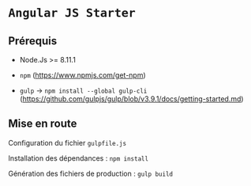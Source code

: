 # `Angular JS Starter`

## Prérequis

- Node.Js >= 8.11.1

- `npm` (https://www.npmjs.com/get-npm)

- `gulp` -> `npm install --global gulp-cli` (https://github.com/gulpjs/gulp/blob/v3.9.1/docs/getting-started.md)

## Mise en route

Configuration du fichier `gulpfile.js`

Installation des dépendances : `npm install`

Génération des fichiers de production : `gulp build`
